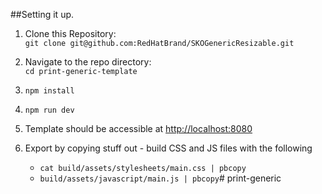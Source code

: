 ##Setting it up.

1. Clone this Repository: <br>
  `git clone git@github.com:RedHatBrand/SKOGenericResizable.git`

2. Navigate to the repo directory: <br>
  `cd print-generic-template`

3. `npm install`

4. `npm run dev`

5. Template should be accessible at [http://localhost:8080](http://localhost:8080)

6. Export by copying stuff out - build CSS and JS files with the following
   - `cat build/assets/stylesheets/main.css | pbcopy`
   - `build/assets/javascript/main.js | pbcopy`# print-generic
